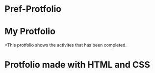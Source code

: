 # Pref-Protfolio
# My Protfolio 

*This protfolio shows the activites that has been completed.
# Protfolio made with HTML and CSS
